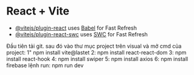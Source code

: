 # React + Vite

- [@vitejs/plugin-react](https://github.com/vitejs/vite-plugin-react/blob/main/packages/plugin-react/README.md) uses [Babel](https://babeljs.io/) for Fast Refresh
- [@vitejs/plugin-react-swc](https://github.com/vitejs/vite-plugin-react-swc) uses [SWC](https://swc.rs/) for Fast Refresh

Đầu tiên tải git.
sau đó vào thư mục project trên visual và mở cmd của project:
1" npm install vite@lastet
2: npm install react-react-dom
3: npm install react-hook
4: npm install swiper
5: npm install axios
6: npm install firebase
lệnh run: npm run dev